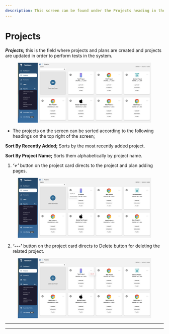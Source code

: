 ```yaml
---
description: This screen can be found under the Projects heading in the Testinium menu.
---
```


# Projects

_**Projects;**_ this is the field where projects and plans are created and projects are updated in order to perform tests in the system.

<figure><img src="../../.gitbook/assets/Screenshot 2025-02-10 at 09.20.15.png" alt=""><figcaption></figcaption></figure>

* The projects on the screen can be sorted according to the following headings on the top right of the screen;

&#x20;         **Sort By Recently Added;** Sorts by the most recently added project.

&#x20;         **Sort By Project Name;** Sorts them alphabetically by project name.

1. _**‘+’**_ button on the project card directs to the project and plan adding pages.

<figure><img src="../../.gitbook/assets/Screenshot 2025-02-10 at 09.26.42.png" alt=""><figcaption></figcaption></figure>

2. _**‘---’**_ button on the project card directs to Delete button for deleting the related project.

<figure><img src="../../.gitbook/assets/Screenshot 2025-02-10 at 09.33.02.png" alt=""><figcaption></figcaption></figure>



***

***
